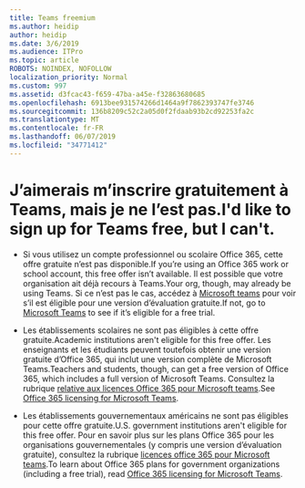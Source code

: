 ```yaml
---
title: Teams freemium
ms.author: heidip
author: heidip
ms.date: 3/6/2019
ms.audience: ITPro
ms.topic: article
ROBOTS: NOINDEX, NOFOLLOW
localization_priority: Normal
ms.custom: 997
ms.assetid: d3fcac43-f659-47ba-a45e-f32863680685
ms.openlocfilehash: 6913bee931574266d1464a9f7862393747fe3746
ms.sourcegitcommit: 136b8209c52c2a05d0f2fdaab93b2cd92253fa2c
ms.translationtype: MT
ms.contentlocale: fr-FR
ms.lasthandoff: 06/07/2019
ms.locfileid: "34771412"
---
```

# <a name="id-like-to-sign-up-for-teams-free-but-i-cant"></a><span data-ttu-id="3605e-102">J’aimerais m’inscrire gratuitement à Teams, mais je ne l’est pas.</span><span class="sxs-lookup"><span data-stu-id="3605e-102">I'd like to sign up for Teams free, but I can't.</span></span>

- <span data-ttu-id="3605e-103">Si vous utilisez un compte professionnel ou scolaire Office 365, cette offre gratuite n’est pas disponible.</span><span class="sxs-lookup"><span data-stu-id="3605e-103">If you’re using an Office 365 work or school account, this free offer isn’t available.</span></span> <span data-ttu-id="3605e-104">Il est possible que votre organisation ait déjà recours à Teams.</span><span class="sxs-lookup"><span data-stu-id="3605e-104">Your org, though, may already be using Teams.</span></span> <span data-ttu-id="3605e-105">Si ce n’est pas le cas, accédez à [Microsoft teams](https://products.office.com/microsoft-teams/group-chat-software) pour voir s’il est éligible pour une version d’évaluation gratuite.</span><span class="sxs-lookup"><span data-stu-id="3605e-105">If not, go to [Microsoft Teams](https://products.office.com/microsoft-teams/group-chat-software) to see if it’s eligible for a free trial.</span></span>

- <span data-ttu-id="3605e-106">Les établissements scolaires ne sont pas éligibles à cette offre gratuite.</span><span class="sxs-lookup"><span data-stu-id="3605e-106">Academic institutions aren't eligible for this free offer.</span></span> <span data-ttu-id="3605e-107">Les enseignants et les étudiants peuvent toutefois obtenir une version gratuite d’Office 365, qui inclut une version complète de Microsoft Teams.</span><span class="sxs-lookup"><span data-stu-id="3605e-107">Teachers and students, though, can get a free version of Office 365, which includes a full version of Microsoft Teams.</span></span> <span data-ttu-id="3605e-108">Consultez la rubrique [relative aux licences Office 365 pour Microsoft teams](https://docs.microsoft.com/microsoftteams/office-365-licensing).</span><span class="sxs-lookup"><span data-stu-id="3605e-108">See [Office 365 licensing for Microsoft Teams](https://docs.microsoft.com/microsoftteams/office-365-licensing).</span></span>

- <span data-ttu-id="3605e-109">Les établissements gouvernementaux américains ne sont pas éligibles pour cette offre gratuite.</span><span class="sxs-lookup"><span data-stu-id="3605e-109">U.S. government institutions aren't eligible for this free offer.</span></span> <span data-ttu-id="3605e-110">Pour en savoir plus sur les plans Office 365 pour les organisations gouvernementales (y compris une version d’évaluation gratuite), consultez la rubrique [licences office 365 pour Microsoft teams](https://docs.microsoft.com/microsoftteams/office-365-licensing).</span><span class="sxs-lookup"><span data-stu-id="3605e-110">To learn about Office 365 plans for government organizations (including a free trial), read [Office 365 licensing for Microsoft Teams](https://docs.microsoft.com/microsoftteams/office-365-licensing).</span></span>


